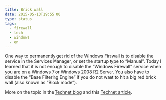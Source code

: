 ```yaml
---
title: Brick wall
date: 2015-05-13T19:55:00
type: status
tags:
  - firewall
  - tech
  - windows
  - en
---
```


One way to permanently get rid of the Windows Firewall is to disable the service in the Services Manager, or set the startup type to “Manual”. Today I learned that it is not enough to disable the “Windows Firewall” service when you are on a Windows 7 or Windows 2008 R2 Server. You also have to disable the “Base Filtering Engine” if you do not want to hit a big red brick wall (also known as “Block mode”).

More on the topic in the [Technet blog](http://blogs.technet.com/b/networking/archive/2009/03/24/stopping-the-windows-authenticating-firewall-service-and-the-boot-time-policy.aspx) and this [Technet article](https://technet.microsoft.com/en-us/library/cc766337\(WS.10\).aspx).
